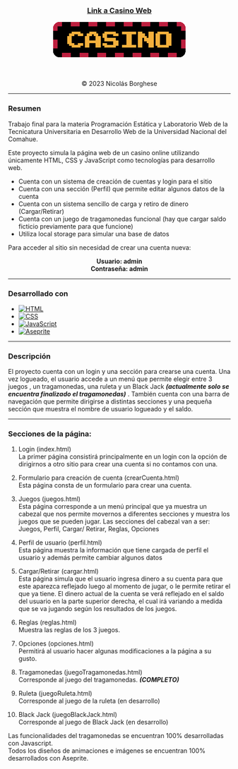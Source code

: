<div align="center">
<h3><a href="https://nicolasborghese.github.io/Casino_Web/">Link a Casino Web</a></h3>

<div>
    <picture>
        <a href="https://nicolasborghese.github.io/Casino_Web/">
            <img src="imagenes/imgGeneral/logoCasinoWebReadmeV2.gif"/>
        </a>
    </picture>
</div>

<br><br>© 2023 Nicolás Borghese
    
</div>

---

<h3>Resumen</h3>

Trabajo final para la materia Programación Estática y Laboratorio Web de la Tecnicatura Universitaria en Desarrollo Web de la Universidad Nacional del Comahue.<br>

Este proyecto simula la página web de un casino online utilizando únicamente HTML, CSS y JavaScript como tecnologías para desarrollo web.<br>

- Cuenta con un sistema de creación de cuentas y login para el sitio
- Cuenta con una sección (Perfil) que permite editar algunos datos de la cuenta
- Cuenta con un sistema sencillo de carga y retiro de dinero (Cargar/Retirar)
- Cuenta con un juego de tragamonedas funcional (hay que cargar saldo ficticio previamente para que funcione)
- Utiliza local storage para simular una base de datos

Para acceder al sitio sin necesidad de crear una cuenta nueva:<br>

<div align="center">
    <b>Usuario: admin</b><br>
    <b>Contraseña: admin</b>
</div>

---

### Desarrollado con

- [![HTML][html-shield]][html-url]
- [![CSS][css-shield]][css-url]
- [![JavaScript][javascript-shield]][javascript-url]
- [![Aseprite][aseprite-shield]][aseprite-url]

---

### Descripción

El proyecto cuenta con un login y una sección para crearse una cuenta. Una vez logueado, el usuario accede a un menú que permite elegir entre 3 juegos , un tragamonedas, una ruleta y un Black Jack <b>*(actualmente solo se encuentra finalizado el tragamonedas)*</b> . También cuenta con una barra de navegación que permite dirigirse a distintas secciones y una pequeña sección que muestra el nombre de usuario logueado y el saldo.

---

### Secciones de la página:

1. Login (index.html)<br>
La primer página consistirá principalmente en un login con la opción de dirigirnos a otro sitio para 
crear una cuenta si no contamos con una.

2. Formulario para creación de cuenta (crearCuenta.html)<br>
Esta página consta de un formulario para crear una cuenta.

3. Juegos (juegos.html)<br>
Esta página corresponde a un menú principal que ya muestra un cabezal que nos permite movernos 
a diferentes secciones y muestra los juegos que se pueden jugar. Las secciones del cabezal van a 
ser: Juegos, Perfil, Cargar/ Retirar, Reglas, Opciones

4. Perfil de usuario (perfil.html)<br>
Esta página muestra la información que tiene cargada de perfil el usuario y además permite cambiar algunos datos

5. Cargar/Retirar (cargar.html)<br>
Esta página simula que el usuario ingresa dinero a su cuenta para que este aparezca reflejado luego 
al momento de jugar, o le permite retirar el que ya tiene.
El dinero actual de la cuenta se verá reflejado en el saldo del usuario en la parte superior derecha, el cual irá variando a medida que se va jugando según los resultados de los juegos.

6. Reglas (reglas.html)<br>
Muestra las reglas de los 3 juegos.

7. Opciones (opciones.html)<br>
Permitirá al usuario hacer algunas modificaciones a la página a su gusto.

8. Tragamonedas (juegoTragamonedas.html)<br>
Corresponde al juego del tragamonedas. <b>*(COMPLETO)*</b>

9. Ruleta (juegoRuleta.html)<br>
Corresponde al juego de la ruleta (en desarrollo)

10. Black Jack (juegoBlackJack.html)<br>
Corresponde al juego de Black Jack (en desarrollo)

Las funcionalidades del tragamonedas se encuentran 100% desarrolladas con Javascript.<br>
Todos los diseños de animaciones e imágenes se encuentran 100% desarrollados con Aseprite.

##

<div align="center">

<!--[![Nicolás Borghese][linkedin-shield]][linkedin-url]-->

</div>

<!-- MARKDOWN LINKS AND IMAGES -->

[html-shield]: https://img.shields.io/badge/HTML-%23E34F26?style=for-the-badge&logo=HTML5&logoColor=white
[html-url]: https://developer.mozilla.org/es/docs/Web/HTML

[css-shield]: https://img.shields.io/badge/CSS-%231572B6?style=for-the-badge&logo=CSS3&logoColor=white
[css-url]: https://developer.mozilla.org/es/docs/Web/CSS

[javascript-shield]: https://img.shields.io/badge/JavaScript-%23000000?style=for-the-badge&logo=Javascript&logoColor=%23F7DF1E
[javascript-url]: https://developer.mozilla.org/es/docs/Web/JavaScript

[aseprite-shield]: https://img.shields.io/badge/Aseprite-white?style=for-the-badge&logo=Aseprite
[aseprite-url]: https://www.aseprite.org/

[linkedin-shield]: https://img.shields.io/badge/Nicol%C3%A1s%20Borghese-%230A66C2?style=for-the-badge&logo=linkedin&logoColor=white
[linkedin-url]: https://www.linkedin.com/in/nicolas-borghese/
